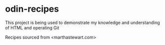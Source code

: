 # odin-recipes
This project is being used to demonstrate my knowledge and understanding of HTML and operating Git

Recipes sourced from <marthastewart.com>